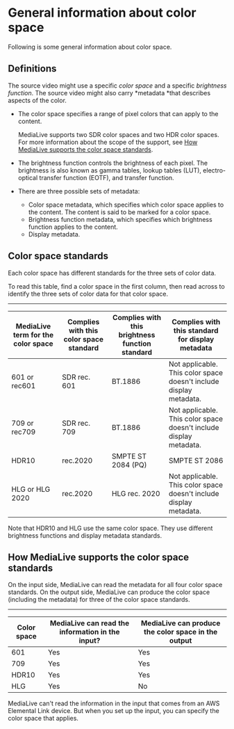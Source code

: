 # General information about color space<a name="about-color-metadata"></a>

Following is some general information about color space\.

## Definitions<a name="color-space-definitions"></a>

The source video might use a specific *color space* and a specific *brightness function*\. The source video might also carry *metadata *that describes aspects of the color\.
+ The color space specifies a range of pixel colors that can apply to the content\. 

  MediaLive supports two SDR color spaces and two HDR color spaces\. For more information about the scope of the support, see [How MediaLive supports the color space standards](#colorspace-support)\.
+ The brightness function controls the brightness of each pixel\. The brightness is also known as gamma tables, lookup tables \(LUT\), electro\-optical transfer function \(EOTF\), and transfer function\. 
+ There are three possible sets of metadata:
  + Color space metadata, which specifies which color space applies to the content\. The content is said to be marked for a color space\. 
  + Brightness function metadata, which specifies which brightness function applies to the content\. 
  + Display metadata\. 

## Color space standards<a name="color-space-standards"></a>

Each color space has different standards for the three sets of color data\. 

To read this table, find a color space in the first column, then read across to identify the three sets of color data for that color space\.


****  

|  MediaLive term for the color space   |  Complies with this color space standard   |  Complies with this brightness function standard   |  Complies with this standard for display metadata   | 
| --- | --- | --- | --- | 
|  601 or rec601   |  SDR rec\. 601   |  BT\.1886   |  Not applicable\. This color space doesn't include display metadata\.  | 
|  709 or rec709   |  SDR rec\. 709   |  BT\.1886   |  Not applicable\. This color space doesn't include display metadata\.  | 
|  HDR10   |  rec\.2020  |  SMPTE ST 2084 \(PQ\)   |  SMPTE ST 2086   | 
|  HLG or HLG 2020   |  rec\.2020  |  HLG rec\. 2020   | Not applicable\. This color space doesn't include display metadata\. | 

Note that HDR10 and HLG use the same color space\. They use different brightness functions and display metadata standards\.

## How MediaLive supports the color space standards<a name="colorspace-support"></a>

On the input side, MediaLive can read the metadata for all four color space standards\. On the output side, MediaLive can produce the color space \(including the metadata\) for three of the color space standards\. 


****  

|  Color space   |  MediaLive can read the information in the input?   |  MediaLive can produce the color space in the output  | 
| --- | --- | --- | 
|  601  |  Yes  |  Yes  | 
|  709   |  Yes  |  Yes  | 
|  HDR10   |  Yes  |  Yes  | 
|  HLG  |  Yes  | No | 

MediaLive can't read the information in the input that comes from an AWS Elemental Link device\. But when you set up the input, you can specify the color space that applies\.
